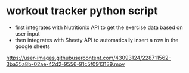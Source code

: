 # workout tracker python script
* first integrates with Nutritionix API to get the exercise data based on user input
* then integrates with Sheety API to automatically insert a row in the google sheets


https://user-images.githubusercontent.com/43093124/228711562-3ba35a8b-02ae-42d2-9556-91c5f0913139.mov

